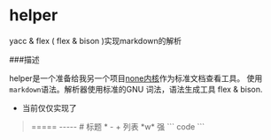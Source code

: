 helper
======

yacc &amp; flex ( flex &amp; bison )实现markdown的解析

###描述

helper是一个准备给我另一个项目[none内核](https://github.com/luozhongyao/none)作为标准文档查看工具。
使用`markdown`语法。解析器使用标准的GNU 词法，语法生成工具 flex &amp; bison.
- 当前仅仅实现了

> ===== ----- # 标题
> \* - + 列表
> \*w\* 强
> \`\`\` code  \`\`\`
